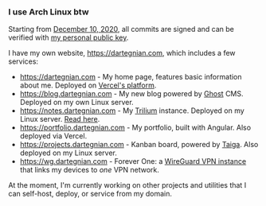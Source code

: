 ### I use Arch Linux btw

Starting from [December 10, 2020](https://www.calculator.net/day-of-the-week-calculator.html?today=12%2F10%2F2020&x=107&y=27), all commits are signed and can be verified with [my personal public key](public_key.asc).

I have my own website, https://dartegnian.com, which includes a few services:

- https://dartegnian.com - My home page, features basic information about me. Deployed on [Vercel's platform](https://vercel.com/).
- https://blog.dartegnian.com - My new blog powered by [Ghost](https://ghost.org/) CMS. Deployed on my own Linux server.
- https://notes.dartegnian.com - My [Trilium](https://github.com/zadam/trilium) instance. Deployed on my Linux server. [Read here](https://notes.dartegnian.com/share/about).
- https://portfolio.dartegnian.com - My portfolio, built with Angular. Also deployed via Vercel.
- https://projects.dartegnian.com - Kanban board, powered by [Taiga](https://www.taiga.io/). Also deployed on my Linux server.
- https://wg.dartegnian.com - Forever One: a [WireGuard VPN instance](https://hub.docker.com/r/dartegnian/wg-easy-m3) that links my devices to *one* VPN network.

At the moment, I'm currently working on other projects and utilities that I can self-host, deploy, or service from my domain.

<!--
<img src="/github-metrics.svg" alt="Metrics" width="100%">
-->
 
